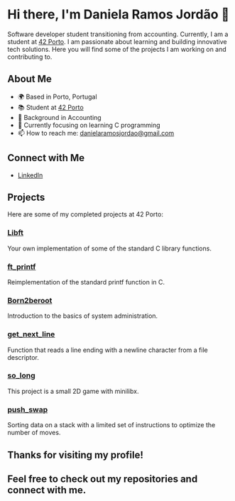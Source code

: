 # Hi there, I'm Daniela Ramos Jordão 👋

Software developer student transitioning from accounting. Currently, I am a student at [42 Porto](https://www.42porto.com). I am passionate about learning and building innovative tech solutions. Here you will find some of the projects I am working on and contributing to.

## About Me

- 🌍 Based in Porto, Portugal
- 📚 Student at [42 Porto](https://www.42porto.com)
- 💼 Background in Accounting
- 🌱 Currently focusing on learning C programming
- 📫 How to reach me: [danielaramosjordao@gmail.com](mailto:danielaramosjordao@gmail.com)
  
## Connect with Me

- [LinkedIn](https://linkedin.com/in/daniela-ramos-jordao/)

## Projects

Here are some of my completed projects at 42 Porto:

### [Libft](https://github.com/danielarjordao/Libft.git)
Your own implementation of some of the standard C library functions.

### [ft_printf](https://github.com/danielarjordao/ft_printf.git)
Reimplementation of the standard printf function in C.

### [Born2beroot](https://github.com/danielarjordao/Born2beroot.git)
Introduction to the basics of system administration.

### [get_next_line](https://github.com/danielarjordao/get_next_line.git)
Function that reads a line ending with a newline character from a file descriptor.

### [so_long](https://github.com/danielarjordao/so_long)
This project is a small 2D game with minilibx.

### [push_swap](https://github.com/danielarjordao/push_swap)
Sorting data on a stack with a limited set of instructions to optimize the number of moves.




## Thanks for visiting my profile! 
## Feel free to check out my repositories and connect with me.
